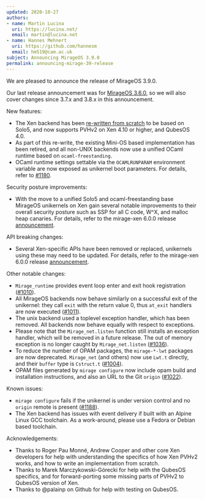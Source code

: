 ```yaml
---
updated: 2020-10-27
authors:
- name: Martin Lucina
  uri: https://lucina.net/
  email: martin@lucina.net
- name: Hannes Mehnert
  uri: https://github.com/hannesm
  email: hm519@cam.ac.uk
subject: Announcing MirageOS 3.9.0
permalink: announcing-mirage-39-release
---
```


We are pleased to announce the release of MirageOS 3.9.0.

Our last release announcement was for [MirageOS 3.6.0](https://mirageos.org/blog/announcing-mirage-36-release), so we will also cover changes since 3.7.x and 3.8.x in this announcement.

New features:

- The Xen backend has been [re-written from scratch](https://github.com/mirage/mirage/issues/1159) to be based on Solo5, and now supports PVHv2 on Xen 4.10 or higher, and QubesOS 4.0.
- As part of this re-write, the existing Mini-OS based implementation has been retired, and all non-UNIX backends now use a unified OCaml runtime based on `ocaml-freestanding`.
- OCaml runtime settings settable via the `OCAMLRUNPARAM` environment variable are now exposed as unikernel boot parameters. For details, refer to [#1180](https://github.com/mirage/mirage/pull/1180).

Security posture improvements:

- With the move to a unified Solo5 and ocaml-freestanding base MirageOS unikernels on Xen gain several notable improvements to their overall security posture such as SSP for all C code, W^X, and malloc heap canaries. For details, refer to the mirage-xen 6.0.0 release [announcement](https://github.com/mirage/mirage-xen/releases/tag/v6.0.0).

API breaking changes:

- Several Xen-specific APIs have been removed or replaced, unikernels using these may need to be updated. For details, refer to the mirage-xen 6.0.0 release [announcement](https://github.com/mirage/mirage-xen/releases/tag/v6.0.0).

Other notable changes:

- `Mirage_runtime` provides event loop enter and exit hook registration ([#1010](https://github.com/mirage/mirage/pull/1010)).
- All MirageOS backends now behave similarly on a successful exit of the unikernel: they call `exit` with the return value 0, thus `at_exit` handlers are now executed ([#1011](https://github.com/mirage/mirage/pull/1011)).
- The unix backend used a toplevel exception handler, which has been removed. All backends now behave equally with respect to exceptions.
- Please note that the `Mirage_net.listen` function still installs an exception handler, which will be removed in a future release. The out of memory exception is no longer caught by `Mirage_net.listen` ([#1036](https://github.com/mirage/mirage/issues/1036)).
- To reduce the number of OPAM packages, the `mirage-*-lwt` packages are now deprecated. `Mirage_net` (and others) now use `Lwt.t` directly, and their `buffer` type is `Cstruct.t` ([#1004](https://github.com/mirage/mirage/issues/1004)).
- OPAM files generated by `mirage configure` now include opam build and installation instructions, and also an URL to the Git `origin` ([#1022](https://github.com/mirage/mirage/pull/1022)).

Known issues:

- `mirage configure` fails if the unikernel is under version control and no `origin` remote is present ([#1188](https://github.com/mirage/mirage/issues/1188)).
- The Xen backend has issues with event delivery if built with an Alpine Linux GCC toolchain. As a work-around, please use a Fedora or Debian based toolchain.

Acknowledgements:

- Thanks to Roger Pau Monné, Andrew Cooper and other core Xen developers for help with understanding the specifics of how Xen PVHv2 works, and how to write an implementation from scratch.
- Thanks to Marek Marczykowski-Górecki for help with the QubesOS specifics, and for forward-porting some missing parts of PVHv2 to QubesOS version of Xen.
- Thanks to @palainp on Github for help with testing on QubesOS.

